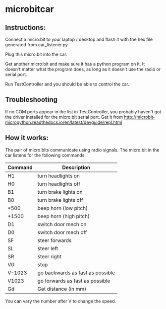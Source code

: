 # microbitcar

## Instructions:

Connect a micro:bit to your laptop / desktop and flash it with the hex file generated from car_listener.py

Plug this micro:bit into the car.

Get another micro:bit and make sure it has a python program on it. It doesn't matter what the program does, as long as it doesn't use the radio or serial port.

Run TestController and you should be able to control the car.

## Troubleshooting
If no COM ports appear in the list in TestController, you probably haven't got the driver installed for the micro:bit serial port.
Get it from http://microbit-micropython.readthedocs.io/en/latest/devguide/repl.html

## How it works:
The pair of micro:bits communicate using radio signals. The micro:bit in the car listens for the following commands:

| Command | Description |
| --- | --- |
| H1 | turn headlights on |
| H0 | turn headlights off |
| B1 | turn brake lights on |
| B0 | turn brake lights off |
| &ast;500 | beep horn (low pitch) |
| &ast;1500 | beep horn (high pitch) |
| D1 | switch door mech on |
| D0 | switch door mech off |
| SF | steer forwards |
| SL | steer left |
| SR | steer right |
| V0 | stop |
| V-1023 | go backwards as fast as possible |
| V1023 | go forwards as fast as possible |
| Gd | Get distance (in mm) |

You can vary the number after V to change the speed.
